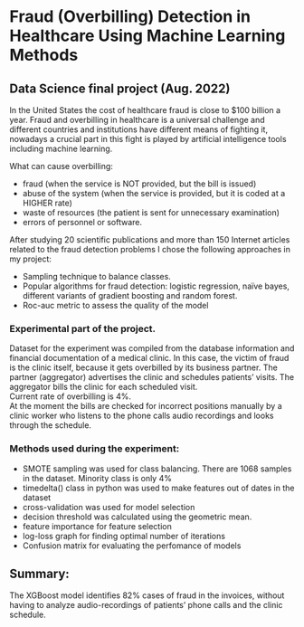 # Fraud (Overbilling) Detection in Healthcare Using Machine Learning Methods
## Data Science final project (Aug. 2022)

In the United States the cost of healthcare fraud is close to $100 billion a year. Fraud and overbilling in healthcare is a universal challenge and different countries and institutions have different means of fighting it, nowadays a crucial part in this fight is played by artificial intelligence tools including machine learning. 

What can cause overbilling:
<ul>
  <li>fraud (when the service is NOT provided, but the bill is issued)</li>
  <li>abuse of the system (when the service is provided, but it is coded at a HIGHER rate)</li>
  <li>waste of resources (the patient is sent for unnecessary examination)</li>
  <li>errors of personnel or software.</li>
</ul>

After studying 20 scientific publications and more than 150 Internet articles related to the fraud detection problems I chose the following approaches in my project:

<ul>
  <li>Sampling technique to balance classes.</li>
  <li>Popular algorithms for fraud detection: logistic regression, naïve bayes, different variants of gradient boosting and random forest.</li>
  <li>Roc-auc metric to assess the quality of the model</li>
</ul>

### Experimental part of the project.
Dataset for the experiment was compiled from the database information and financial documentation of a medical clinic. In this case, the victim of fraud is the clinic itself, because it gets overbilled by its business partner. The partner (aggregator) advertises the clinic and schedules patients’ visits. The aggregator bills the clinic for each scheduled visit. 
<br> Current rate of overbilling is 4%.
<br> At the moment the bills are checked for incorrect positions manually by a clinic worker who listens to the phone calls audio recordings and looks through the schedule.
 
### Methods used during the experiment:

<ul>
  <li>SMOTE sampling was used for class balancing. There are 1068 samples in the dataset. Minority class is only 4%</li>
  <li>timedelta() class in python was used to make features out of dates in the dataset</li>
  <li>cross-validation was used for model selection</li>
  <li>decision threshold was calculated using the geometric mean.</li>
  <li>feature importance for feature selection</li>
  <li>log-loss graph for finding optimal number of iterations</li>
  <li>Confusion matrix for evaluating the perfomance of models</li>
</ul>


## Summary:
The XGBoost model identifies 82% cases of fraud in the invoices, without having to analyze audio-recordings of patients’ phone calls and the clinic schedule. 
